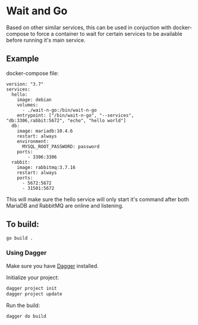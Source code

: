 # Wait and Go

Based on other similar services, this can be used in conjuction with docker-compose to force a container to wait for certain services to be available before running it's main service.

## Example

docker-compose file:

```
version: "3.7"
services:
  hello:
    image: debian
    volumes:
      - ./wait-n-go:/bin/wait-n-go
    entrypoint: ["/bin/wait-n-go", "--services", "db:3306,rabbit:5672", "echo", "hello world"]
  db:
    image: mariadb:10.4.6
    restart: always
    environment:
      MYSQL_ROOT_PASSWORD: password
    ports:
        - 3306:3306
  rabbit:
    image: rabbitmq:3.7.16
    restart: always
    ports:
      - 5672:5672
      - 31501:5672
```

This will make sure the hello service will only start it's command after both MariaDB and RabbitMQ are online and listening.

## To build:

`go build .`

### Using Dagger

Make sure you have [Dagger](https://dagger.io/) installed.

Initialize your project:

```bash
dagger project init
dagger project update
```

Run the build:

```bash
dagger do build
```
